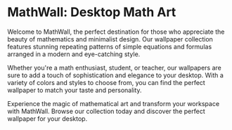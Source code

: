<!--font:Poppins-->

# MathWall: Desktop Math Art

Welcome to MathWall, the perfect destination for those who appreciate the beauty of mathematics and minimalist design. Our wallpaper collection features stunning repeating patterns of simple equations and formulas arranged in a modern and eye-catching style.

Whether you're a math enthusiast, student, or teacher, our wallpapers are sure to add a touch of sophistication and elegance to your desktop. With a variety of colors and styles to choose from, you can find the perfect wallpaper to match your taste and personality.

Experience the magic of mathematical art and transform your workspace with MathWall. Browse our collection today and discover the perfect wallpaper for your desktop.

<!--

Write me markdown content of website with wallpaper:

"A wallpaper featuring a repeating pattern of simple equations and formulas, arranged in a minimalist and modern design."

The header of the page should not be copy of the text but rather a real content of the website which is using this wallpaper.


---


# MathWall - Transform Your Desktop with Mathematical Art

Welcome to MathWall, the ultimate destination for math enthusiasts and lovers of minimalist design. Our wallpaper collection features a stunning array of repeating patterns made up of simple equations and formulas, arranged in a modern and eye-catching design.

Whether you're a student, teacher, or just someone who appreciates the beauty of mathematics, our wallpapers are sure to transform your desktop into a work of art. With a range of colors and styles to choose from, you can find the perfect wallpaper to suit your taste and personality.

So why wait? Browse our collection today and discover the magic of mathematical art with MathWall!


---


Heading is too long, rewrite whole content.


---


# MathWall - Mathematical Art for Your Desktop

Welcome to MathWall, where mathematics meets minimalist design. Our wallpaper collection features stunning repeating patterns of simple equations and formulas arranged in a modern and eye-catching style.

Whether you're a math enthusiast, student, or teacher, our wallpapers are sure to add a touch of sophistication and beauty to your desktop. With a range of colors and styles to choose from, you can find the perfect wallpaper to suit your taste and personality.

Transform your workspace with the magic of mathematical art. Browse our collection today and discover the perfect wallpaper for your desktop with MathWall.


---


Heading is too long, rewrite whole content.


---


# MathWall - Mathematical Art for Your Desktop

Welcome to MathWall, where mathematics meets minimalist design. Our wallpaper collection features stunning repeating patterns of simple equations and formulas arranged in a modern and eye-catching style.

Whether you're a math enthusiast, student, or teacher, our wallpapers are sure to add a touch of sophistication and beauty to your desktop. With a range of colors and styles to choose from, you can find the perfect wallpaper to suit your taste and personality.

Transform your workspace with the magic of mathematical art. Browse our collection today and discover the perfect wallpaper for your desktop with MathWall.


---


Heading is too long, rewrite whole content.


---


# MathWall - Mathematical Art for Your Desktop

Welcome to MathWall, the perfect destination for those who appreciate the beauty of mathematics and minimalist design. Our wallpaper collection features stunning repeating patterns of simple equations and formulas arranged in a modern and eye-catching style.

Whether you're a math enthusiast, student, or teacher, our wallpapers are sure to add a touch of sophistication and elegance to your desktop. With a variety of colors and styles to choose from, you can find the perfect wallpaper to match your taste and personality.

Experience the magic of mathematical art and transform your workspace with MathWall. Browse our collection today and discover the perfect wallpaper for your desktop.


---


Write me a Google font which is best fitting for the website.

Pick from the list:
- Roboto
- Montserrat
- Lobster
- Barlow Condensed
- Inter
- Orbitron
- Futura
- Poppins
- Exo 2
- Playfair Display
- Dancing Script
- Great Vibes
- Open Sans
- IBM Plex Sans
- Lato
- Alegreya
- Raleway


Write just the font name nothing else.


---


Poppins

-->
